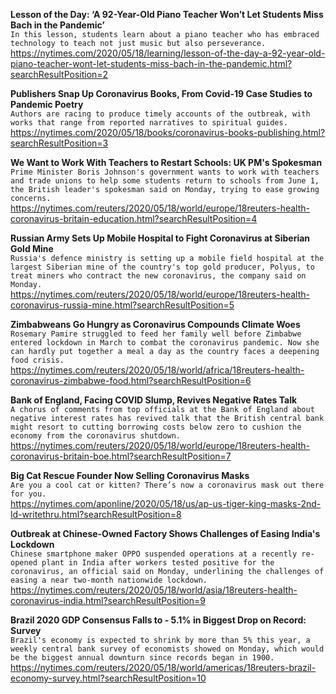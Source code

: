 **Lesson of the Day: ‘A 92-Year-Old Piano Teacher Won’t Let Students Miss Bach in the Pandemic’**\
`In this lesson, students learn about a piano teacher who has embraced technology to teach not just music but also perseverance.`\
https://nytimes.com/2020/05/18/learning/lesson-of-the-day-a-92-year-old-piano-teacher-wont-let-students-miss-bach-in-the-pandemic.html?searchResultPosition=2

**Publishers Snap Up Coronavirus Books, From Covid-19 Case Studies to Pandemic Poetry**\
`Authors are racing to produce timely accounts of the outbreak, with works that range from reported narratives to spiritual guides.`\
https://nytimes.com/2020/05/18/books/coronavirus-books-publishing.html?searchResultPosition=3

**We Want to Work With Teachers to Restart Schools: UK PM's Spokesman**\
`Prime Minister Boris Johnson's government wants to work with teachers and trade unions to help some students return to schools from June 1, the British leader's spokesman said on Monday, trying to ease growing concerns.`\
https://nytimes.com/reuters/2020/05/18/world/europe/18reuters-health-coronavirus-britain-education.html?searchResultPosition=4

**Russian Army Sets Up Mobile Hospital to Fight Coronavirus at Siberian Gold Mine**\
`Russia's defence ministry is setting up a mobile field hospital at the largest Siberian mine of the country's top gold producer, Polyus, to treat miners who contract the new coronavirus, the company said on Monday.`\
https://nytimes.com/reuters/2020/05/18/world/europe/18reuters-health-coronavirus-russia-mine.html?searchResultPosition=5

**Zimbabweans Go Hungry as Coronavirus Compounds Climate Woes**\
`Rosemary Pamire struggled to feed her family well before Zimbabwe entered lockdown in March to combat the coronavirus pandemic. Now she can hardly put together a meal a day as the country faces a deepening food crisis.`\
https://nytimes.com/reuters/2020/05/18/world/africa/18reuters-health-coronavirus-zimbabwe-food.html?searchResultPosition=6

**Bank of England, Facing COVID Slump, Revives Negative Rates Talk**\
`A chorus of comments from top officials at the Bank of England about negative interest rates has revived talk that the British central bank might resort to cutting borrowing costs below zero to cushion the economy from the coronavirus shutdown.`\
https://nytimes.com/reuters/2020/05/18/world/europe/18reuters-health-coronavirus-britain-boe.html?searchResultPosition=7

**Big Cat Rescue Founder Now Selling Coronavirus Masks**\
`Are you a cool cat or kitten? There’s now a coronavirus mask out there for you.`\
https://nytimes.com/aponline/2020/05/18/us/ap-us-tiger-king-masks-2nd-ld-writethru.html?searchResultPosition=8

**Outbreak at Chinese-Owned Factory Shows Challenges of Easing India's Lockdown**\
`Chinese smartphone maker OPPO suspended operations at a recently re-opened plant in India after workers tested positive for the coronavirus, an official said on Monday, underlining the challenges of easing a near two-month nationwide lockdown.`\
https://nytimes.com/reuters/2020/05/18/world/asia/18reuters-health-coronavirus-india.html?searchResultPosition=9

**Brazil 2020 GDP Consensus Falls to - 5.1% in Biggest Drop on Record: Survey**\
`Brazil's economy is expected to shrink by more than 5% this year, a weekly central bank survey of economists showed on Monday, which would be the biggest annual downturn since records began in 1900.`\
https://nytimes.com/reuters/2020/05/18/world/americas/18reuters-brazil-economy-survey.html?searchResultPosition=10


